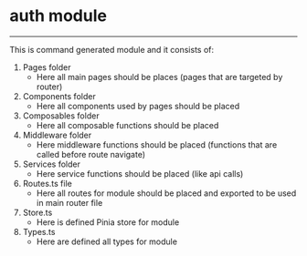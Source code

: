 # auth module

---

This is command generated module and it consists of:

1. Pages folder
    - Here all main pages should be places (pages that are targeted by router)
2. Components folder
    - Here all components used by pages should be placed
3. Composables folder
    - Here all composable functions should be placed
4. Middleware folder
    - Here middleware functions should be placed (functions that are called before route navigate)
5. Services folder
    - Here service functions should be placed (like api calls) 
6. Routes.ts file
    - Here all routes for module should be placed and exported to be used in main router file
7. Store.ts
    - Here is defined Pinia store for module
8. Types.ts
    - Here are defined all types for module
